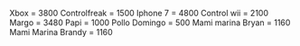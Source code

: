 Xbox = 3800
Controlfreak = 1500
Iphone 7 = 4800
Control wii = 2100
Margo = 3480
Papi = 1000
Pollo Domingo = 500
Mami marina Bryan = 1160
Mami Marina Brandy = 1160
